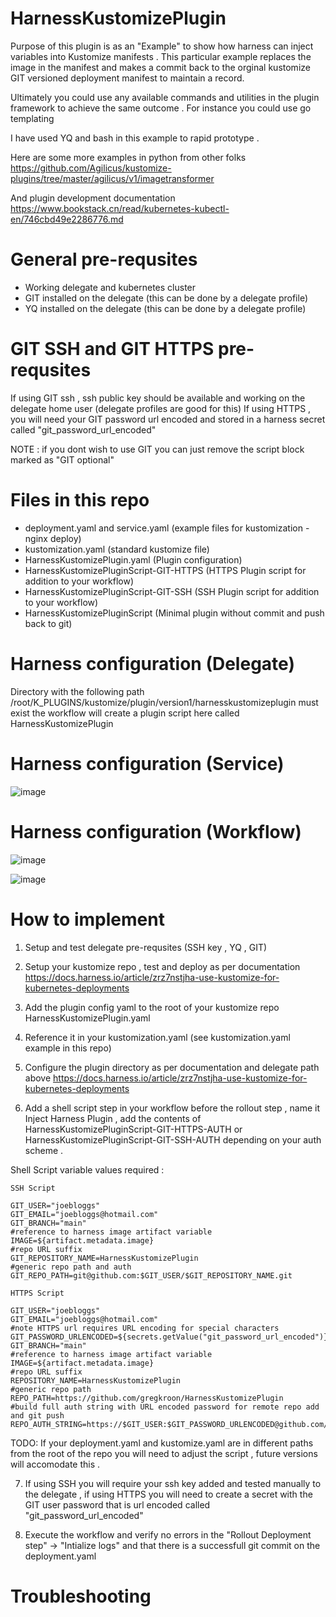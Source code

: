 # HarnessKustomizePlugin

Purpose of this plugin is as an "Example" to show how harness can inject variables into Kustomize manifests .
This particular example replaces the image in the manifest and makes a commit back to the orginal kustomize GIT versioned deployment manifest to maintain a record.

Ultimately you could use any available commands and utilities in the plugin framework to achieve the same outcome .
For instance you could use go templating 

I have used YQ and bash in this example to rapid prototype .

Here are some more examples in python from other folks 
https://github.com/Agilicus/kustomize-plugins/tree/master/agilicus/v1/imagetransformer

And plugin development documentation 
https://www.bookstack.cn/read/kubernetes-kubectl-en/746cbd49e2286776.md

# General pre-requsites

- Working delegate and kubernetes cluster
- GIT installed on the delegate (this can be done by a delegate profile)
- YQ installed on the delegate (this can be done by a delegate profile)

# GIT SSH and GIT HTTPS pre-requsites

If using GIT ssh , ssh public key should be available and working on the delegate home user (delegate profiles are good for this)
If using HTTPS , you will need your GIT password url encoded and stored in a harness secret called "git_password_url_encoded"

NOTE : if you dont wish to use GIT you can just remove the script block marked as "GIT optional" 

# Files in this repo 

- deployment.yaml and service.yaml (example files for kustomization - nginx deploy)
- kustomization.yaml (standard kustomize file)
- HarnessKustomizePlugin.yaml (Plugin configuration)
- HarnessKustomizePluginScript-GIT-HTTPS (HTTPS Plugin script for addition to your workflow)
- HarnessKustomizePluginScript-GIT-SSH (SSH Plugin script for addition to your workflow)
- HarnessKustomizePluginScript (Minimal plugin without commit and push back to git)


# Harness configuration (Delegate)

Directory with the following path /root/K_PLUGINS/kustomize/plugin/version1/harnesskustomizeplugin must exist the workflow will create a plugin script here called HarnessKustomizePlugin


# Harness configuration (Service)


![image](https://user-images.githubusercontent.com/44827446/115651081-d679c780-a36d-11eb-9b46-4843ef47a50f.png)


# Harness configuration (Workflow)

![image](https://user-images.githubusercontent.com/44827446/114340868-d7577000-9b9b-11eb-93ad-7e115e2932f2.png)

![image](https://user-images.githubusercontent.com/44827446/114344651-8fd4e200-9ba3-11eb-9e52-6125785c223f.png)

# How to implement 

1. Setup and test delegate pre-requsites (SSH key , YQ , GIT)

2. Setup your kustomize repo , test and deploy as per documentation 
   https://docs.harness.io/article/zrz7nstjha-use-kustomize-for-kubernetes-deployments
   
3. Add the plugin config yaml to the root of your kustomize repo HarnessKustomizePlugin.yaml

4. Reference it in your kustomization.yaml (see kustomization.yaml example in this repo)
   
5. Configure the plugin directory as per documentation and delegate path above
   https://docs.harness.io/article/zrz7nstjha-use-kustomize-for-kubernetes-deployments
     
6. Add a shell script step in your workflow before the rollout step , name it Inject Harness Plugin , add the contents of HarnessKustomizePluginScript-GIT-HTTPS-AUTH or HarnessKustomizePluginScript-GIT-SSH-AUTH depending on your auth scheme .

Shell Script variable values required :

```
SSH Script

GIT_USER="joebloggs" 
GIT_EMAIL="joebloggs@hotmail.com"
GIT_BRANCH="main"
#reference to harness image artifact variable
IMAGE=${artifact.metadata.image}
#repo URL suffix 
GIT_REPOSITORY_NAME=HarnessKustomizePlugin
#generic repo path and auth 
GIT_REPO_PATH=git@github.com:$GIT_USER/$GIT_REPOSITORY_NAME.git

HTTPS Script

GIT_USER="joebloggs"
GIT_EMAIL="joebloggs@hotmail.com"
#note HTTPS url requires URL encoding for special characters 
GIT_PASSWORD_URLENCODED=${secrets.getValue("git_password_url_encoded")}
GIT_BRANCH="main"
#reference to harness image artifact variable
IMAGE=${artifact.metadata.image}
#repo URL suffix 
REPOSITORY_NAME=HarnessKustomizePlugin
#generic repo path
REPO_PATH=https://github.com/gregkroon/HarnessKustomizePlugin
#build full auth string with URL encoded password for remote repo add and git push 
REPO_AUTH_STRING=https://$GIT_USER:$GIT_PASSWORD_URLENCODED@github.com/$GIT_USER/$REPOSITORY_NAME.git
```


TODO: If your deployment.yaml and kustomize.yaml are in different paths from the root of the repo you will need to adjust the script , future versions will accomodate this .

7. If using SSH you will require your ssh key added and tested manually to the delegate , if using HTTPS you will need to create a secret with the GIT user password that is url encoded called "git_password_url_encoded"

8. Execute the workflow and verify no errors in the "Rollout Deployment step" -> "Intialize logs" and that there is a successfull git commit on the deployment.yaml

# Troubleshooting
